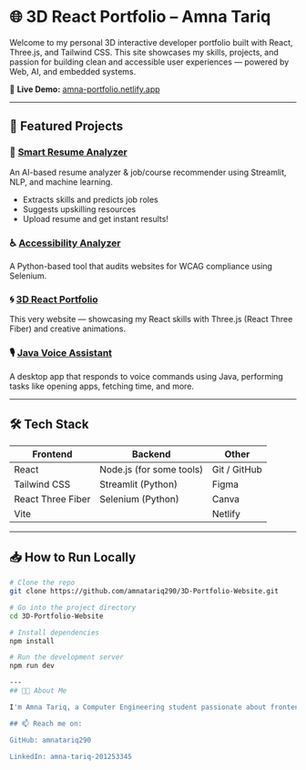 # 🌐 3D React Portfolio – Amna Tariq

Welcome to my personal 3D interactive developer portfolio built with React, Three.js, and Tailwind CSS. This site showcases my skills, projects, and passion for building clean and accessible user experiences — powered by Web, AI, and embedded systems.

🔗 **Live Demo:** [amna-portfolio.netlify.app](https://amna-portfolio.netlify.app)

---

## 📌 Featured Projects

### 🧠 [Smart Resume Analyzer](https://smart-ai-resume-analyzer-and-job-recommender-fazmmgt5gzjjt6q65.streamlit.app/)
An AI-based resume analyzer & job/course recommender using Streamlit, NLP, and machine learning.
- Extracts skills and predicts job roles
- Suggests upskilling resources
- Upload resume and get instant results!

### ♿ [Accessibility Analyzer](https://github.com/amnatariq290/Accessibility-Analyzer)
A Python-based tool that audits websites for WCAG compliance using Selenium.

### 🌀 [3D React Portfolio](https://amna-portfolio.netlify.app/)
This very website — showcasing my React skills with Three.js (React Three Fiber) and creative animations.

### 🎙️ [Java Voice Assistant](https://github.com/amnatariq290/Java-Voice-Assistant)
A desktop app that responds to voice commands using Java, performing tasks like opening apps, fetching time, and more.

---

## 🛠️ Tech Stack

| Frontend | Backend | Other |
|----------|---------|-------|
| React    | Node.js (for some tools) | Git / GitHub |
| Tailwind CSS | Streamlit (Python) | Figma |
| React Three Fiber | Selenium (Python) | Canva |
| Vite     |        | Netlify |

---

## 📥 How to Run Locally

```bash
# Clone the repo
git clone https://github.com/amnatariq290/3D-Portfolio-Website.git

# Go into the project directory
cd 3D-Portfolio-Website

# Install dependencies
npm install

# Run the development server
npm run dev

---
## 👩‍💻 About Me

I'm Amna Tariq, a Computer Engineering student passionate about frontend development, accessibility, and AI-based tools. I love building clean, interactive experiences and contributing to real-world projects.

## 📫 Reach me on:

GitHub: amnatariq290

LinkedIn: amna-tariq-201253345


